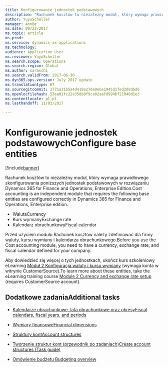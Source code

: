 ```yaml
---
title: Konfigurowanie jednostek podstawowych
description: "Rachunek kosztów to niezależny moduł, który wymaga prawidłowego skonfigurowania waluty, kursu wymiany i kalendarza obrachunkowego."
author: YuyuScheller
manager: AnnBe
ms.date: 09/22/2017
ms.topic: article
ms.prod: 
ms.service: dynamics-ax-applications
ms.technology: 
audience: Application User
ms.reviewer: YuyuScheller
ms.search.scope: Operations
ms.search.region: Global
ms.author: saraschi
ms.search.validFrom: 2017-06-30
ms.dyn365.ops.version: July 2017 update
ms.translationtype: HT
ms.sourcegitcommit: 2771a31b5a4d418a27de0ebe1945d1fed2d8d6d6
ms.openlocfilehash: 53ea01fc22a358b0f9ca02aafd994bf21040d1e3
ms.contentlocale: pl-pl
ms.lasthandoff: 11/03/2017

---
```


# <a name="configure-base-entities"></a><span data-ttu-id="3834c-103">Konfigurowanie jednostek podstawowych</span><span class="sxs-lookup"><span data-stu-id="3834c-103">Configure base entities</span></span> 

[!include[banner](../includes/banner.md)]


<span data-ttu-id="3834c-104">Rachunek kosztów to niezależny moduł, który wymaga prawidłowego skonfigurowania poniższych jednostek podstawowych w rozwiązaniu Dynamics 365 for Finance and Operations, Enterprise Edition.</span><span class="sxs-lookup"><span data-stu-id="3834c-104">Cost accounting is an independent module that requires the following base entities are configured correctly in Dynamics 365 for Finance and Operations, Enterprise edition.</span></span>

-  <span data-ttu-id="3834c-105">Waluta</span><span class="sxs-lookup"><span data-stu-id="3834c-105">Currency</span></span>
-  <span data-ttu-id="3834c-106">Kurs wymiany</span><span class="sxs-lookup"><span data-stu-id="3834c-106">Exchange rate</span></span>
-  <span data-ttu-id="3834c-107">Kalendarz obrachunkowy</span><span class="sxs-lookup"><span data-stu-id="3834c-107">Fiscal calendar</span></span>  

<span data-ttu-id="3834c-108">Przed użyciem modułu Rachunek kosztów należy zdefiniować dla firmy waluty, kursu wymiany i kalendarza obrachunkowego.</span><span class="sxs-lookup"><span data-stu-id="3834c-108">Before you use the Cost accounting module, you need to have a currency, exchange rate, and fiscal calendar defined for your company.</span></span> 

<span data-ttu-id="3834c-109">Aby dowiedzieć się więcej o tych jednostkach, ukończ kurs szkoleniowy eLearning [Moduł 2 Konfiguracja waluty i kursu wymiany](https://mbspartner.microsoft.com/AX/CourseModules/1215) (wymaga konta w witrynie CustomerSource).</span><span class="sxs-lookup"><span data-stu-id="3834c-109">To learn more about these entities, take the eLearning training course [Module 2 Currency and exchange rate setup](https://mbspartner.microsoft.com/AX/CourseModules/1215) (requires CustomerSource account).</span></span>

## <a name="additional-tasks"></a><span data-ttu-id="3834c-110">Dodatkowe zadania</span><span class="sxs-lookup"><span data-stu-id="3834c-110">Additional tasks</span></span>

-  [<span data-ttu-id="3834c-111">Kalendarze obrachunkowe, lata obrachunkowe oraz okresy</span><span class="sxs-lookup"><span data-stu-id="3834c-111">Fiscal calendars, fiscal years, and periods</span></span>](../budgeting/fiscal-calendars-fiscal-years-periods.md)

-  [<span data-ttu-id="3834c-112">Wymiary finansowe</span><span class="sxs-lookup"><span data-stu-id="3834c-112">Financial dimensions</span></span>](../general-ledger/financial-dimensions.md)

-  [<span data-ttu-id="3834c-113">Struktury kont</span><span class="sxs-lookup"><span data-stu-id="3834c-113">Account structures</span></span>](../general-ledger/Default-dimensions.md)

-  [<span data-ttu-id="3834c-114">Tworzenie struktur kont (przewodnik po zadaniach)</span><span class="sxs-lookup"><span data-stu-id="3834c-114">Create account structures (Task guide)</span></span>](../general-ledger/tasks/create-account-structures.md)

-  [<span data-ttu-id="3834c-115">Omówienie budżetu </span><span class="sxs-lookup"><span data-stu-id="3834c-115">Budgeting overview</span></span>](../budgeting/basic-budgeting-overview-configuration.md)

